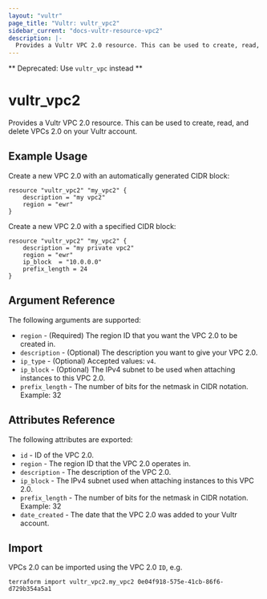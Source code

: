 ```yaml
---
layout: "vultr"
page_title: "Vultr: vultr_vpc2"
sidebar_current: "docs-vultr-resource-vpc2"
description: |-
  Provides a Vultr VPC 2.0 resource. This can be used to create, read, and delete VPCs 2.0 on your Vultr account.
---
```


** Deprecated: Use `vultr_vpc` instead **

# vultr_vpc2

Provides a Vultr VPC 2.0 resource. This can be used to create, read, and delete VPCs 2.0 on your Vultr account.

## Example Usage

Create a new VPC 2.0 with an automatically generated CIDR block:

```hcl
resource "vultr_vpc2" "my_vpc2" {
	description = "my vpc2"
	region = "ewr"
}
```

Create a new VPC 2.0 with a specified CIDR block:

```hcl
resource "vultr_vpc2" "my_vpc2" {
	description = "my private vpc2"
	region = "ewr"
	ip_block  = "10.0.0.0"
	prefix_length = 24
}
```

## Argument Reference

The following arguments are supported:

* `region` - (Required) The region ID that you want the VPC 2.0 to be created in.
* `description` - (Optional) The description you want to give your VPC 2.0.
* `ip_type` - (Optional) Accepted values: `v4`.
* `ip_block` - (Optional) The IPv4 subnet to be used when attaching instances to this VPC 2.0.
* `prefix_length` - The number of bits for the netmask in CIDR notation. Example: 32

## Attributes Reference

The following attributes are exported:

* `id` - ID of the VPC 2.0.
* `region` - The region ID that the VPC 2.0 operates in.
* `description` - The description of the VPC 2.0.
* `ip_block` - The IPv4 subnet used when attaching instances to this VPC 2.0.
* `prefix_length` - The number of bits for the netmask in CIDR notation. Example: 32
* `date_created` - The date that the VPC 2.0 was added to your Vultr account.

## Import

VPCs 2.0 can be imported using the VPC 2.0 `ID`, e.g.

```
terraform import vultr_vpc2.my_vpc2 0e04f918-575e-41cb-86f6-d729b354a5a1
```
